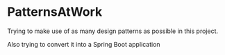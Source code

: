 # PatternsAtWork
Trying to make use of as many design patterns as possible in this project.

Also trying to convert it into a Spring Boot application
